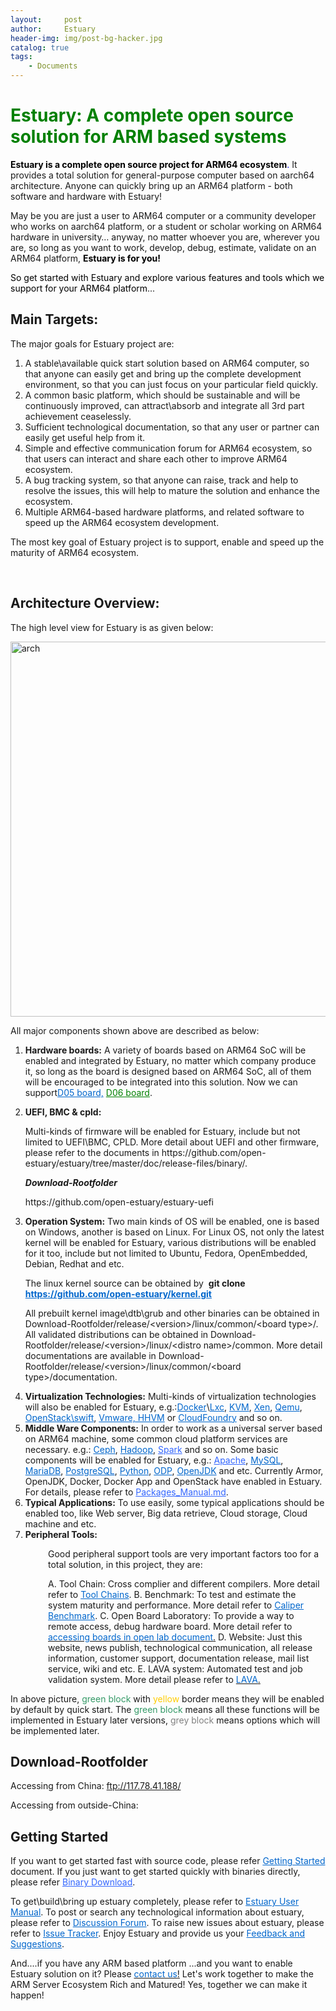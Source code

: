 ```yaml
---
layout:     post
author:     Estuary
header-img: img/post-bg-hacker.jpg
catalog: true
tags:
    - Documents
---
```


<h1><span style="color: #008000;"><strong>Estuary: A complete open source solution for ARM based systems<a href="">
</a></strong></span></h1>
<span style="color: #0000ff;"><span style="color: #000000;"><strong>Estuary is a complete open source project for ARM64 ecosystem</strong></span>.</span> It provides a total solution for general-purpose computer based on aarch64 architecture. Anyone can quickly bring up an ARM64 platform - both software and hardware with Estuary!

May be you are just a user to ARM64 computer or a community developer who works on aarch64 platform, or a student or scholar working on ARM64 hardware in university… anyway, no matter whoever you are, wherever you are, so long as you want to work, develop, debug, estimate, validate on an ARM64 platform, <span style="color: #000000;"><strong>Estuary is for you!</strong></span>

<span style="color: #000000;">So get started with Estuary and explore various features and tools which we support for your ARM64 platform</span>...
<h2>Main Targets:</h2>
<p class="disqus">The major goals for Estuary project are:</p>

<ol class="disqus">
    <li>A stable\available quick start solution based on ARM64 computer, so that anyone can easily get and bring up the complete development environment, so that you can just focus on your particular field quickly.</li>
	<li>A common basic platform, which should be sustainable and will be continuously improved, can attract\absorb and integrate all 3rd part achievement ceaselessly.</li>
	<li>Sufficient technological documentation, so that any user or partner can easily get useful help from it.</li>
	<li>Simple and effective communication forum for ARM64 ecosystem, so that users can interact and share each other to improve ARM64 ecosystem.</li>
	<li>A bug tracking system, so that anyone can raise, track and help to resolve the issues, this will help to mature the solution and enhance the ecosystem.</li>
	<li>Multiple ARM64-based hardware platforms, and related software to speed up the ARM64 ecosystem development.</li>
</ol>
The most key goal of Estuary project is to support, enable and speed up the maturity of ARM64 ecosystem.

&nbsp;
<h2>Architecture Overview:</h2>
<p class="disqus">The high level view for Estuary is as given below:</p>
<p class="disqus"><img class="aligncenter size-large wp-image-1562" src="https://raw.githubusercontent.com/open-estuary/open-estuary.github.io/master/img/arch1-1024x600.png" alt="arch" width="1024" height="600" /></p>

<div class="fluidbox-wrap">All major components shown above are described as below:</div>
<div class="fluidbox-wrap">
<ol class="disqus">
	<li>
<p class="disqus"><strong>Hardware boards:</strong>
A variety of boards based on ARM64 SoC will be enabled and integrated by Estuary, no matter which company produce it, so long as the board is designed based on ARM64 SoC, all of them will be encouraged to be integrated into this solution. Now we can support<a style="color: #0066cc;" href="https://open-estuary.github.io/2017/03/07/d05-board/">D05 board,</a><span style="color: #008000;"> <a style="color: #008000;" href="https://open-estuary.github.io/2018/02/09/d06-board/">D06 board</a></span>.</p>
</li>
	<li>
<p class="disqus"><strong>UEFI, BMC &amp; cpld:</strong></p>
Multi-kinds of firmware will be enabled for Estuary, include but not limited to UEFI\BMC, CPLD.
More detail about UEFI and other firmware, please refer to the documents in https://github.com/open-estuary/estuary/tree/master/doc/release-files/binary/.
<p id="tips"><em><strong>Download-Rootfolder</strong></em></p>
https://github.com/open-estuary/estuary-uefi</li>
	<li>
<p class="disqus"><strong>Operation System:</strong>
Two main kinds of OS will be enabled, one is based on Windows, another is based on Linux. For Linux OS, not only the latest kernel will be enabled for Estuary, various distributions will be enabled for it too, include but not limited to Ubuntu, Fedora, OpenEmbedded, Debian, Redhat and etc.</p>
<p class="disqus">The linux kernel source can be obtained by  <strong>git clone <span style="color: #0066cc;"><a style="color: #0066cc;" href="https://github.com/open-estuary/kernel" target="_blank">https://github.com/open-estuary/kernel.git</a></span></strong></p>
<p class="disqus">All prebuilt kernel image\dtb\grub and other binaries can be obtained in Download-Rootfolder/release/&lt;version&gt;/linux/common/&lt;board type&gt;/.
All validated distributions can be obtained in Download-Rootfolder/release/&lt;version&gt;/linux/&lt;distro name&gt;/common.
More detail documentations are available in Download-Rootfolder/release/&lt;version&gt;/linux/common/&lt;board type&gt;/documentation.</p>
</li>
	<li><strong>Virtualization Technologies:</strong>
Multi-kinds of virtualization technologies will also be enabled for Estuary, e.g.:<span style="color: #0066cc;"><a style="color: #0066cc;" href="https://www.docker.com/" target="_blank" rel="external">Docker</a></span>\<span style="color: #0066cc;"><a style="color: #0066cc;" href="https://linuxcontainers.org/" target="_blank" rel="external">Lxc</a></span>, <span style="color: #0066cc;"><a style="color: #0066cc;" href="http://www.linux-kvm.org/page/Main_Page" target="_blank" rel="external">KVM</a></span>, <span style="color: #0066cc;"><a style="color: #0066cc;" href="http://www.xenproject.org/" target="_blank" rel="external">Xen</a></span>, <span style="color: #0066cc;"><a style="color: #0066cc;" href="http://wiki.qemu.org/Main_Page" target="_blank" rel="external">Qemu</a></span>, <span style="color: #0066cc;"><a style="color: #0066cc;" href="https://www.openstack.org/" target="_blank" rel="external">OpenStack\swift</a></span>, <span style="color: #0066cc;"><a style="color: #0066cc;" href="http://www.vmware.com/" target="_blank" rel="external">Vmware, HHVM</a></span> or <span style="color: #0066cc;"><a style="color: #0066cc;" href="https://www.cloudfoundry.org/" target="_blank" rel="external">CloudFoundry</a></span> and so on.</li>
	<li><strong>Middle Ware Components:</strong>
In order to work as a universal server based on ARM64 machine, some common cloud platform services are necessary. e.g.: <span style="color: #0066cc;"><a style="color: #0066cc;" href="http://ceph.com/" target="_blank" rel="external">Ceph</a></span>, <span style="color: #0066cc;"><a style="color: #0066cc;" href="https://hadoop.apache.org/" target="_blank" rel="external">Hadoop</a></span>, <span style="color: #3366ff;"><a style="color: #3366ff;" href="http://spark.apache.org/">Spark</a></span> and so on. Some basic components will be enabled for Estuary, e.g.: <span style="color: #3366ff;"><a style="color: #3366ff;" href="http://httpd.apache.org/" target="_blank" rel="external">Apache</a></span>, <span style="color: #0066cc;"><a style="color: #0066cc;" href="https://www.mysql.com/" target="_blank" rel="external">MySQL</a></span>, <span style="color: #0066cc;"><a style="color: #0066cc;" href="https://mariadb.org/" target="_blank" rel="external">MariaDB</a></span>, <span style="color: #0066cc;"><a style="color: #0066cc;" href="http://www.postgresql.org/" target="_blank" rel="external">PostgreSQL</a></span>, <span style="color: #0066cc;"><a style="color: #0066cc;" href="https://www.python.org/" target="_blank" rel="external">Python</a></span>, <span style="color: #0066cc;"><a style="color: #0066cc;" href="http://www.opendataplane.org/" target="_blank" rel="external">ODP</a></span>, <span style="color: #0066cc;"><a style="color: #0066cc;" href="http://openjdk.java.net/" target="_blank" rel="external">OpenJDK</a></span> and etc. Currently Armor, OpenJDK, Docker, Docker App and OpenStack have enabled in Estuary. For details, please refer to <span style="color: #3366ff;"><a style="color: #3366ff;" href="https://github.com/open-estuary/estuary/blob/master/doc/Packages_Manual.md">Packages_Manual.md</a></span>.</li>
	<li><strong>Typical Applications:</strong>
To use easily, some typical applications should be enabled too, like Web server, Big data retrieve, Cloud storage, Cloud machine and etc.</li>
	<li><strong>Peripheral Tools:</strong></li>
</ol>
<p style="padding-left: 60px;">Good peripheral support tools are very important factors too for a total solution, in this project, they are:</p>
<p style="padding-left: 60px;">A. Tool Chain: Cross complier and different compilers. More detail refer to <span style="color: #0066cc;"><a style="color: #0066cc;" href="http://releases.linaro.org/components/toolchain/" target="_blank" rel="external">Tool Chains</a></span>.
B. Benchmark: To test and estimate the system maturity and performance. More detail refer to <span style="color: #0066cc;"><a style="color: #0066cc;" href="https://open-estuary.github.io/2018/01/04/caliper-benchmarking/" target="_blank">Caliper Benchmark</a></span>.
C. Open Board Laboratory: To provide a way to remote access, debug hardware board. More detail refer to <a href="https://open-estuary.github.io/2018/06/05/accessing-boards-in-open-lab/"><span style="color: #0066cc;">accessing boards in open lab document</span>.</a>
D. Website: Just this website, news publish, technological communication, all release information, customer support, documentation release, mail list service, wiki and etc.
E. LAVA system: Automated test and job validation system. More detail please refer to <a href="http://114.119.4.74:800/" target="_blank"><span style="color: #0066cc;">LAVA</span>.</a></p>

</div>
<p class="disqus">In above picture, <span style="color: #339966;">green block</span> with <span style="color: #ffcc00;">yellow</span> border means they will be enabled by default by quick start. The <span style="color: #339966;">green block</span> means all these functions will be implemented in Estuary later versions, <span style="color: #808080;">grey block</span> means options which will be implemented later.</p>

<h2 id="tips">Download-Rootfolder</h2>
Accessing from China: <a href="ftp://117.78.41.188/">ftp://117.78.41.188/</a>

Accessing from outside-China:
<h2 class="disqus">Getting Started</h2>
If you want to get started fast with source code, please refer <span style="color: #0066cc;"><a style="color: #0066cc;" href="https://open-estuary.github.io/2018/07/26/getting-started/" target="_blank">Getting Started</a></span> document.
If you just want to get started quickly with binaries directly, please refer <span style="color: #3366ff;"><a style="color: #3366ff;" href="https://open-estuary.github.io/2018/05/05/binary-download/">Binary Download</a></span>.
<p class="disqus">To get\build\bring up estuary completely, please refer to <span style="color: #0066cc;"><a style="color: #0066cc;" href="https://open-estuary.github.io/2018/10/04/estuary-user-manual/">Estuary User Manual</a></span>.
To post or search any technological information about estuary, please refer to <span style="color: #0066cc;"><a style="color: #0066cc;" href="http://open-estuary.org/forums/" target="_blank">Discussion Forum</a></span>.
To raise new issues about estuary, please refer to <span style="color: #0066cc;"><a style="color: #0066cc;" href="http://open-estuary.org/issue-tracker/">Issue Tracker</a></span>.
Enjoy Estuary and provide us your <span style="color: #0066cc;"><a style="color: #0066cc;" href="http://open-estuary.org/contact-us/" target="_blank">Feedback and Suggestions</a></span>.</p>
<p class="disqus">And....if you have any ARM based platform ...and you want to enable Estuary solution on it?
Please <a href="http://open-estuary.org/contact-us/" target="_blank"><span style="color: #0066cc;">contact us</span>!</a> Let's work together to make the ARM Server Ecosystem Rich and Matured!
Yes, together we can make it happen!</p>
